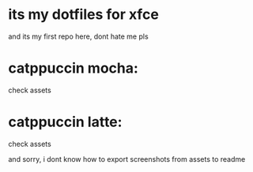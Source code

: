 <h1>its my dotfiles for xfce </h1>



and its my first repo here, dont hate me pls



<h1>catppuccin mocha:</h1>
check assets





<h1>catppuccin latte:</h1>
check assets 




and sorry, i dont know how to export screenshots from assets to readme
